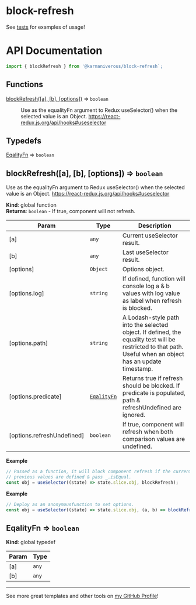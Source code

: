 # block-refresh

See [tests](/src/export/blockRefresh/blockRefresh.test.mjs) for examples of
usage!

# API Documentation

```js
import { blockRefresh } from '@karmaniverous/block-refresh`;
```

## Functions

<dl>
<dt><a href="#blockRefresh">blockRefresh([a], [b], [options])</a> ⇒ <code>boolean</code></dt>
<dd><p>Use as the equalityFn argument to Redux useSelector() when the selected
value is an Object. <a href="https://react-redux.js.org/api/hooks#useselector">https://react-redux.js.org/api/hooks#useselector</a></p>
</dd>
</dl>

## Typedefs

<dl>
<dt><a href="#EqalityFn">EqalityFn</a> ⇒ <code>boolean</code></dt>
<dd></dd>
</dl>

<a name="blockRefresh"></a>

## blockRefresh([a], [b], [options]) ⇒ <code>boolean</code>
Use as the equalityFn argument to Redux useSelector() when the selectedvalue is an Object. https://react-redux.js.org/api/hooks#useselector

**Kind**: global function  
**Returns**: <code>boolean</code> - If true, component will not refresh.  

| Param | Type | Description |
| --- | --- | --- |
| [a] | <code>any</code> | Current useSelector result. |
| [b] | <code>any</code> | Last useSelector result. |
| [options] | <code>Object</code> | Options object. |
| [options.log] | <code>string</code> | If defined, function will console log a & b values with log   value as label when refresh is blocked. |
| [options.path] | <code>string</code> | A Lodash-style path into the selected object. If defined,   the equality test will be restricted to that path. Useful when an object   has an update timestamp. |
| [options.predicate] | [<code>EqalityFn</code>](#EqalityFn) | Returns   true if refresh should be blocked. If predicate is populated, path &   refreshUndefined are ignored. |
| [options.refreshUndefined] | <code>boolean</code> | If true, component will refresh when both   comparison values are undefined. |

**Example**  
```js
// Passed as a function, it will block component refresh if the current &// previous values are defined & pass _.isEqual.const obj = useSelector((state) => state.slice.obj, blockRefresh);
```
**Example**  
```js
// Deploy as an anonymousfunction to set options.const obj = useSelector((state) => state.slice.obj, (a, b) => blockRefresh(a, b, options));
```
<a name="EqalityFn"></a>

## EqalityFn ⇒ <code>boolean</code>
**Kind**: global typedef  

| Param | Type |
| --- | --- |
| [a] | <code>any</code> | 
| [b] | <code>any</code> | 


---

See more great templates and other tools on
[my GitHub Profile](https://github.com/karmaniverous)!
